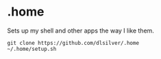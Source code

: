 .home
=====

Sets up my shell and other apps the way I like them.

    git clone https://github.com/dlsilver/.home
    ~/.home/setup.sh

